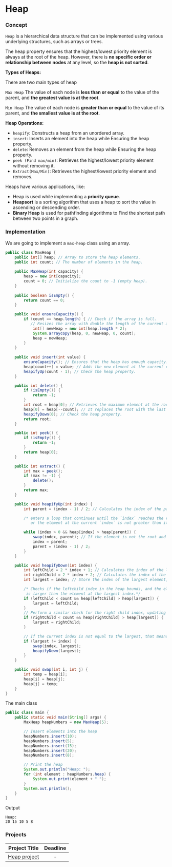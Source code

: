 # Heap

### Concept 
`Heap` is a hierarchical data structure that can be implemented using various underlying structures, such as arrays or trees.  

The heap property ensures that the highest/lowest priority element is always at the root of the heap. However, there is **no specific order or relationship between nodes** at any level, so the **heap is not sorted**.

**Types of Heaps:**

There are two main types of heap

`Max Heap` The value of each node is **less than or equal** to the value of the parent, and **the greatest value is at the root**.

`Min Heap` The value of each node is **greater than or equal** to the value of its parent, and **the smallest value is at the root**. 

**Heap Operations:**
- `heapify`: Constructs a heap from an unordered array.
- `insert`: Inserts an element into the heap while Ensuring the heap property.
- `delete`: Removes an element from the heap while Ensuring the heap property.
- `peek (Find max/min)`: Retrieves the highest/lowest priority element without removing it.
- `Extract(Max/Min)`: Retrieves the highest/lowest priority element and removes.

Heaps have various applications, like:
- Heap is used while implementing a **priority queue**.
- **Heapsort** is a sorting algorithm that uses a heap to sort the value in ascending or descending order.
- **Binary Heap** is used for pathfinding algorithms to Find the shortest path between two points in a graph.

### Implementation
We are going to implement a `max-heap` class using an array. 
```java
public class MaxHeap {
    public int[] heap; // Array to store the heap elements.
    public int count; // The number of elements in the heap. 
  
    public MaxHeap(int capacity) {
        heap = new int[capacity];
        count = 0; // Initialize the count to -1 (empty heap).
    }
  
    public boolean isEmpty() {
        return count == 0; 
    }

    public void ensureCapacity() {
        if (count == heap.length) { // Check if the array is full.
           // Resizes the array with double the length of the current array.
            int[] newHeap = new int[heap.length * 2];
            System.arraycopy(heap, 0, newHeap, 0, count);
            heap = newHeap;
        }
    }
  
    public void insert(int value) {
        ensureCapacity(); // Ensures that the heap has enough capacity.
        heap[count++] = value; // Adds the new element at the current count index and increments it.  
        heapifyUp(count - 1); // Check the heap property. 
    }

    public int delete() {
        if (isEmpty()) {
            return -1; 
        }
        int root = heap[0]; // Retrieves the maximum element at the root (index 0). 
        heap[0] = heap[--count]; // It replaces the root with the last element in the heap.
        heapifyDown(0); // Check the heap property. 
        return root;
    }

    public int peek() {
        if (isEmpty()) {
            return -1; 
        }
        return heap[0];
    }

    public int extract() {
        int max = peek();
        if (max != -1) {
            delete();
        }
        return max;
    }

    public void heapifyUp(int index) {
        int parent = (index - 1) / 2; // Calculates the index of the parent element.

        /* enters a loop that continues until the `index` reaches the root of the heap (index 0),
           or the element at the current `index` is not greater than its parent.*/

        while (index > 0 && heap[index] > heap[parent]) {
            swap(index, parent); // If the element is not the root and its value is greater than its parent's, swap them.
            index = parent;
            parent = (index - 1) / 2;
        }
    }

    public void heapifyDown(int index) {
        int leftChild = 2 * index + 1; // Calculates the index of the left Child element.
        int rightChild = 2 * index + 2; // Calculates the index of the right Child element.
        int largest = index; // Store the index of the largest element, initializing it as the current index.

        /* Checks if the leftchild index in the heap bounds, and the element in the leftchild index
         is larger than the element at the largest index.*/
        if (leftChild < count && heap[leftChild] > heap[largest]) {  
            largest = leftChild; 
        }
        // Perform a similar check for the right child index, updating largest if necessary.
        if (rightChild < count && heap[rightChild] > heap[largest]) { 
            largest = rightChild; 
        }

        // If the current index is not equal to the largest, that means the heap property is violated. Needs to swap them.
        if (largest != index) { 
            swap(index, largest);
            heapifyDown(largest);
        }
    }

    public void swap(int i, int j) {
        int temp = heap[i];
        heap[i] = heap[j];
        heap[j] = temp;
    }
} 
```
The main class  
```java
public class main {
    public static void main(String[] args) {
        MaxHeap heapNumbers = new MaxHeap(5);

        // Insert elements into the heap
        heapNumbers.insert(10);
        heapNumbers.insert(5);
        heapNumbers.insert(15);
        heapNumbers.insert(20);
        heapNumbers.insert(8);

        // Print the heap
        System.out.println("Heap: ");
        for (int element : heapNumbers.heap) {
            System.out.print(element + " ");
        }
        System.out.println();
    }
}
```
Output
```
Heap: 
20 15 10 5 8 
```

### Projects

|Project Title | Deadline |
|:-----------:|:-------------:|
|[Heap project](https://github.com/SAFCSP-Team/heap-project) | - | 
